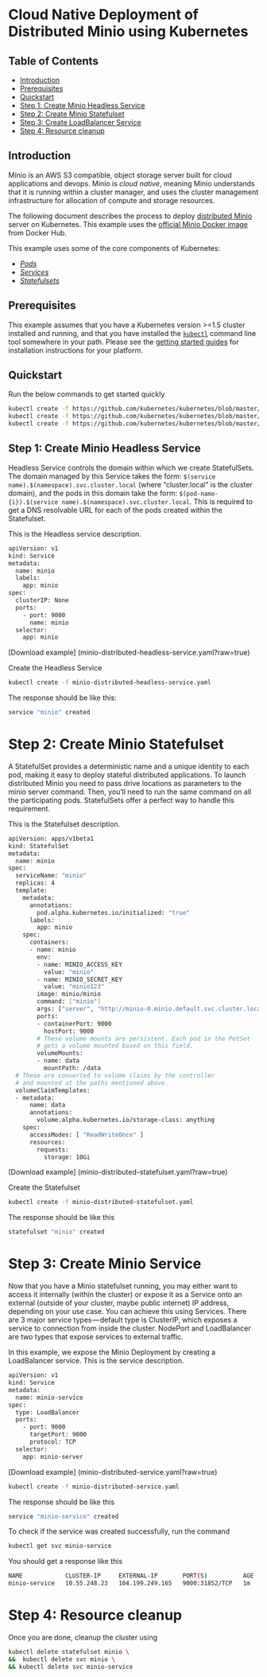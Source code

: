 # Cloud Native Deployment of Distributed Minio using Kubernetes

## Table of Contents

- [Introduction](#introduction)
- [Prerequisites](#prerequisites)
- [Quickstart](#quickstart)
- [Step 1: Create Minio Headless Service](#step-1-create-minio-headless-service)
- [Step 2: Create Minio Statefulset](#step-2-create-minio-statefulset)
- [Step 3: Create LoadBalancer Service](#step-3-create-minio-service)
- [Step 4: Resource cleanup](#step-4-resource-cleanup)

## Introduction
Minio is an AWS S3 compatible, object storage server built for cloud applications and devops. Minio is _cloud native_, meaning Minio understands that it
is running within a cluster manager, and uses the cluster management infrastructure for allocation of compute and storage resources.

The following document describes the process to deploy [distributed Minio](https://docs.minio.io/docs/distributed-minio-quickstart-guide) server on Kubernetes.
This example uses the [official Minio Docker image](https://hub.docker.com/r/minio/minio/~/dockerfile/) from Docker Hub.

This example uses some of the core components of Kubernetes:

- [_Pods_](https://kubernetes.io/docs/user-guide/pods/)
- [_Services_](https://kubernetes.io/docs/user-guide/services/)
- [_Statefulsets_](https://kubernetes.io/docs/tutorials/stateful-application/basic-stateful-set/)

## Prerequisites

This example assumes that you have a Kubernetes version >=1.5 cluster installed and running, and that you have installed the [`kubectl`](../../../docs/user-guide/kubectl/kubectl.md)
command line tool somewhere in your path.  Please see the
[getting started guides](../../../docs/getting-started-guides/)
for installation instructions for your platform.

## Quickstart

Run the below commands to get started quickly

```sh
kubectl create -f https://github.com/kubernetes/kubernetes/blob/master/examples/storage/minio-distributed/minio-distributed-headless-service.yaml?raw=true
kubectl create -f https://github.com/kubernetes/kubernetes/blob/master/examples/storage/minio-distributed/minio-distributed-statefulset.yaml?raw=true
kubectl create -f https://github.com/kubernetes/kubernetes/blob/master/examples/storage/minio-distributed/minio-distributed-service.yaml?raw=true
```

## Step 1: Create Minio Headless Service

Headless Service controls the domain within which we create StatefulSets. The domain managed by this Service takes the form: `$(service name).$(namespace).svc.cluster.local` (where “cluster.local” is the cluster domain), and the pods in this domain take the form: `$(pod-name-{i}).$(service name).$(namespace).svc.cluster.local`. This is required to get a DNS resolvable URL for each of the pods created within the Statefulset.

This is the Headless service description.

```sh
apiVersion: v1
kind: Service
metadata:
  name: minio
  labels:
    app: minio
spec:
  clusterIP: None
  ports:
    - port: 9000
      name: minio
  selector:
    app: minio
```
[Download example] (minio-distributed-headless-service.yaml?raw=true)

Create the Headless Service

```sh
kubectl create -f minio-distributed-headless-service.yaml
```
The response should be like this:

```sh
service "minio" created
```

# Step 2: Create Minio Statefulset

A StatefulSet provides a deterministic name and a unique identity to each pod, making it easy to deploy stateful distributed applications. To launch distributed Minio you need to pass drive locations as parameters to the minio server command. Then, you’ll need to run the same command on all the participating pods. StatefulSets offer a perfect way to handle this requirement.

This is the Statefulset description.

```sh
apiVersion: apps/v1beta1
kind: StatefulSet
metadata:
  name: minio
spec:
  serviceName: "minio"
  replicas: 4
  template:
    metadata:
      annotations:
        pod.alpha.kubernetes.io/initialized: "true"
      labels:
        app: minio
    spec:
      containers:
      - name: minio
        env:
        - name: MINIO_ACCESS_KEY
          value: "minio"
        - name: MINIO_SECRET_KEY
          value: "minio123"
        image: minio/minio
        command: ["minio"]
        args: ["server", "http://minio-0.minio.default.svc.cluster.local/data", "http://minio-1.minio.default.svc.cluster.local/data", "http://minio-2.minio.default.svc.cluster.local/data", "http://minio-3.minio.default.svc.cluster.local/data"]
        ports:
        - containerPort: 9000
          hostPort: 9000
        # These volume mounts are persistent. Each pod in the PetSet
        # gets a volume mounted based on this field.
        volumeMounts:
        - name: data
          mountPath: /data
  # These are converted to volume claims by the controller
  # and mounted at the paths mentioned above.
  volumeClaimTemplates:
  - metadata:
      name: data
      annotations:
        volume.alpha.kubernetes.io/storage-class: anything
    spec:
      accessModes: [ "ReadWriteOnce" ]
      resources:
        requests:
          storage: 10Gi
```

[Download example] (minio-distributed-statefulset.yaml?raw=true)

Create the Statefulset

```sh
kubectl create -f minio-distributed-statefulset.yaml
```

The response should be like this

```sh
statefulset "minio" created
```

# Step 3: Create Minio Service

Now that you have a Minio statefulset running, you may either want to access it internally (within the cluster) or expose it as a Service onto an external (outside of your cluster, maybe public internet) IP address, depending on your use case. You can achieve this using Services. There are 3 major service types — default type is ClusterIP, which exposes a service to connection from inside the cluster. NodePort and LoadBalancer are two types that expose services to external traffic.

In this example, we expose the Minio Deployment by creating a LoadBalancer service. This is the service description.

```sh
apiVersion: v1
kind: Service
metadata:
  name: minio-service
spec:
  type: LoadBalancer
  ports:
    - port: 9000
      targetPort: 9000
      protocol: TCP
  selector:
    app: minio-server
```

[Download example] (minio-distributed-service.yaml?raw=true)

```sh
kubectl create -f minio-distributed-service.yaml
```

The response should be like this

```sh
service "minio-service" created
```
To check if the service was created successfully, run the command

```sh
kubectl get svc minio-service
```

You should get a response like this
```sh
NAME            CLUSTER-IP     EXTERNAL-IP       PORT(S)          AGE
minio-service   10.55.248.23   104.199.249.165   9000:31852/TCP   1m
```

# Step 4: Resource cleanup

Once you are done, cleanup the cluster using
```sh
kubectl delete statefulset minio \
&&  kubectl delete svc minio \
&& kubectl delete svc minio-service
```
